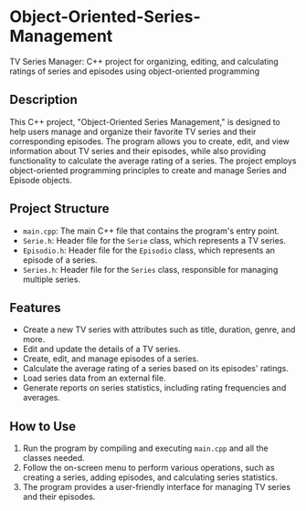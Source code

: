 # Object-Oriented-Series-Management
TV Series Manager: C++ project for organizing, editing, and calculating ratings of series and episodes using object-oriented programming

## Description
This C++ project, "Object-Oriented Series Management," is designed to help users manage and organize their favorite TV series and their corresponding episodes. The program allows you to create, edit, and view information about TV series and their episodes, while also providing functionality to calculate the average rating of a series. The project employs object-oriented programming principles to create and manage Series and Episode objects.

## Project Structure
- `main.cpp`: The main C++ file that contains the program's entry point.
- `Serie.h`: Header file for the `Serie` class, which represents a TV series.
- `Episodio.h`: Header file for the `Episodio` class, which represents an episode of a series.
- `Series.h`: Header file for the `Series` class, responsible for managing multiple series.

## Features
- Create a new TV series with attributes such as title, duration, genre, and more.
- Edit and update the details of a TV series.
- Create, edit, and manage episodes of a series.
- Calculate the average rating of a series based on its episodes' ratings.
- Load series data from an external file.
- Generate reports on series statistics, including rating frequencies and averages.

## How to Use
1. Run the program by compiling and executing `main.cpp` and all the classes needed.
2. Follow the on-screen menu to perform various operations, such as creating a series, adding episodes, and calculating series statistics.
3. The program provides a user-friendly interface for managing TV series and their episodes.

